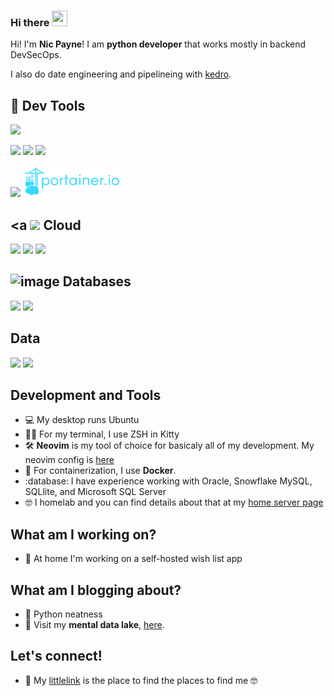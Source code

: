 ### Hi there <a href="https://www.pype.dev/"><img src="https://media.giphy.com/media/hvRJCLFzcasrR4ia7z/giphy.gif" width="25px" height="25px"></a>

<!--
**nicpayne713/nicpayne713** is a ✨ _special_ ✨ repository because its `README.md` (this file) appears on your GitHub profile.

Here are some ideas to get you started:

- 🔭 I’m currently working on ...
- 🌱 I’m currently learning ...
- 👯 I’m looking to collaborate on ...
- 🤔 I’m looking for help with ...
- 💬 Ask me about ...
- 📫 How to reach me: ...
- 😄 Pronouns: ...
- ⚡ Fun fact: ...
-->
<!-- <p align="center"> -->
<!-- <img src="https://github.com/wanderindev/wanderindev/blob/master/assets/about-cover.png" /> -->
<!-- <b>Leisurely exploring the software development world</b> -->
<!-- </p> -->
<!-- <p align="center">&nbsp;</p> -->
<!-- <p align="center">&nbsp;</p> -->


Hi! I'm **Nic Payne**! I am **python developer** that works mostly in backend DevSecOps.

I also do date engineering and pipelineing with [kedro](https://kedro.org/).

## :snake: Dev Tools
<code><a href="https://neovim.io/" target="_blank"><img height="50" src="https://www.vectorlogo.zone/logos/vim/vim-ar21.svg"></a></code>

<code><a href="https://www.python.org/" target="_blank"><img height="50" src="https://www.vectorlogo.zone/logos/python/python-ar21.svg"></a></code>
<code><a href="https://jupyter.org/" target="_blank"><img height="50" src="https://www.vectorlogo.zone/logos/jupyter/jupyter-ar21.svg"></a></code>
<code><a href="https://git-scm.com/" target="_blank"><img height="50" src="https://www.vectorlogo.zone/logos/git-scm/git-scm-ar21.svg"></a></code>

<code><a href="https://www.docker.com/" target="_blank"><img height="50" src="https://www.vectorlogo.zone/logos/docker/docker-ar21.svg"></a></code>
<code><a href="https://www.portainer.io/" target="_blank"><img height="50" src="https://raw.githubusercontent.com/cncf/landscape/625b5dfbbb7e988147bea8f84c39fe2ac7142d3a/hosted_logos/portainer.svg"></a></code>

## <a <img src="https://external-content.duckduckgo.com/iu/?u=https%3A%2F%2Fe7.pngegg.com%2Fpngimages%2F53%2F192%2Fpng-clipart-white-cloud-illustration-emojipedia-cloud-computing-emoji-white-cloud.png&f=1&nofb=1"></a> Cloud 
<!-- <code><a href="https://aws.amazon.com/" target="_blank"><img height="50" src="https://www.vectorlogo.zone/logos/amazon_aws/amazon_aws-ar21.svg"></a></code> -->
<code><a href="https://aws.amazon.com/" target="_blank"><img height="50" src="https://raw.githubusercontent.com/get-icon/geticon/fc0f660daee147afb4a56c64e12bde6486b73e39/icons/aws-s3.svg"></a></code>
<code><a href="https://aws.amazon.com/" target="_blank"><img height="50" src="https://raw.githubusercontent.com/gilbarbara/logos/80c549990a0f513dcbaf3c9eab6a1a620df76088/logos/aws-batch.svg"></a></code>
<code><a href="https://aws.amazon.com/" target="_blank"><img height="50" src="https://raw.githubusercontent.com/gilbarbara/logos/80c549990a0f513dcbaf3c9eab6a1a620df76088/logos/aws-eventbridge.svg"></a></code>

## ![image](https://external-content.duckduckgo.com/iu/?u=https%3A%2F%2Flogodix.com%2Flogo%2F1164330.png&f=1&nofb=1) Databases
<code><a href="https://www.mysql.com/" target="_blank"><img height="50" src="https://www.vectorlogo.zone/logos/mysql/mysql-ar21.svg"></a></code>
<code><a href="https://www.sqlite.org/" target="_blank"><img height="50" src="https://www.vectorlogo.zone/logos/sqlite/sqlite-ar21.svg"></a></code>

## Data
<code><a href="https://www.json.org/" target="_blank"><img height="50" src="https://www.vectorlogo.zone/logos/json/json-ar21.svg"></a></code>
<code><a href="https://yaml.org/" target="_blank"><img height="50" src="https://www.vectorlogo.zone/logos/yaml/yaml-icon.svg"></a></code>

## Development and Tools


-   :computer: My desktop runs Ubuntu  <img src="https://logos-download.com/wp-content/uploads/2016/02/Ubuntu.png" width="15px" height="15px"/>
-   :man_technologist: For my terminal, I use ZSH in Kitty 
-   :hammer_and_wrench: **Neovim** is my tool of choice for basicaly all of my development. My neovim config is [here](https://github.com/nicpayne713/dotfiles/tree/main/nvim/.config/nvim) 
-   🐳 For containerization, I use **Docker**.
-   :database: I have experience working with Oracle, Snowflake MySQL, SQLlite, and Microsoft SQL Server 
-   🤓 I homelab and you can find details about that at my [home server page](https://github.com/nicpayne713/home-server) 

## What am I working on?

-  💫 At home I'm working on a self-hosted wish list app

## What am I blogging about?

-   🐍 Python neatness 
-   🎯 Visit my **mental data lake**, [here](https://pype.dev).
<!-- <p align="center"> -->
<!-- <img src="https://github.com/wanderindev/wanderindev/blob/master/assets/logo-primary.png" /> -->
<!-- </p> -->

<!-- ## What am I currently learning? -->

<!-- -  :school: I'm reviewing the topics of data structures, recursion, and algorithm, as a preparation for a technical interview. -->
        
<!-- ## Some helpful resources -->

<!-- - 🐕 [Flask Web Development](https://www.amazon.com/Flask-Web-Development-Developing-Applications-dp-1491991739/dp/1491991739/ref=mt_other?_encoding=UTF8&me=&qid=1596075644) is a great hands-on book by [Miguel Grinberg](https://www.linkedin.com/in/miguelgrinberg/) on building a web application using Flask.  It covers everything, from creating a virtual environment to application deployment.  I use Flask a lot, and I often refer to this book.  Miguel's [blog](https://blog.miguelgrinberg.com/) is also a great source of information. -->
<!-- - 🐍 [Effective Python](https://www.amazon.com/Effective-Python-Specific-Software-Development/dp/0134853989/ref=sr_1_3?dchild=1&keywords=effective+python&qid=1596076710&s=books&sr=1-3) by [Brett Slatkin](https://www.linkedin.com/in/bslatkin/) is a great book full of advice that will help anyone write better Python code.  The book contains a bunch of self-contained lessons that shine a light into the language strengths and expressiveness.  It is truly excellent! -->
<!-- - 🦈 [Essential SQLAlchemy](https://www.amazon.com/s?k=essential+sqlalchemy&i=stripbooks&crid=2XVVALUOWYFOM&sprefix=essential+sql%2Cstripbooks%2C243&ref=nb_sb_ss_i_1_13) by [Jason Myers](https://www.linkedin.com/in/jasonamyers/) and [Rick Copeland](https://www.linkedin.com/in/rickcopeland/) covers everything you need to know about this useful library in less than 200 pages, including the SQLALchemy core, the SQLAlchemy ORM, Alembic, and a short cookbook. -->
<!-- - 🐘 [Six-Step Relational Database Design](https://www.amazon.com/Six-Step-Relational-Database-Design-development/dp/1481942727/ref=sr_1_1?dchild=1&keywords=six+step+relational+database+design&qid=1587265197&sr=8-1) by [Fidel A. Captain](https://www.fidelcaptain.com/) is an excellent practical book.  It covers the entire database design process from studying the customer's requirements to design implementation.  To illustrate each design step, the author uses three case studies of different degrees of complexity. -->
<!-- - :alarm_clock: [Cracking the Coding Interview](https://www.amazon.com/Cracking-Coding-Interview-Programming-Questions/dp/0984782850/ref=sr_1_1?crid=2FD1OUTDC54F4&keywords=cracking+the+coding+interview&qid=1655494723&sprefix=crac%2Caps%2C919&sr=8-1). This book is pretty dense, but it's an excellent resource for preparing for a technical interview in any language. -->
## Let's connect!
-   🌱  My [littlelink](https://littlelink.paynepride.com) is the place to find the places to find me 🤓
